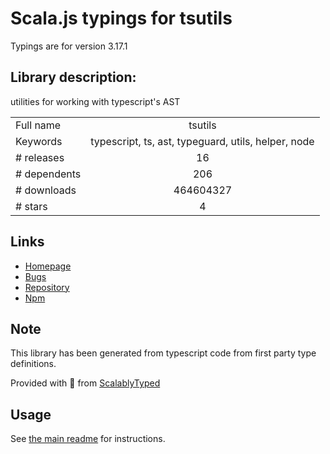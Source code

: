 
# Scala.js typings for tsutils

Typings are for version 3.17.1

## Library description:
utilities for working with typescript's AST

|                    |                 |
| ------------------ | :-------------: |
| Full name          | tsutils |
| Keywords           | typescript, ts, ast, typeguard, utils, helper, node |
| # releases         | 16 |
| # dependents       | 206 |
| # downloads        | 464604327 |
| # stars            | 4 |

## Links
- [Homepage](https://github.com/ajafff/tsutils#readme)
- [Bugs](https://github.com/ajafff/tsutils/issues)
- [Repository](https://github.com/ajafff/tsutils)
- [Npm](https://www.npmjs.com/package/tsutils)
    


## Note
This library has been generated from typescript code from first party type definitions.

Provided with :purple_heart: from [ScalablyTyped](https://github.com/oyvindberg/ScalablyTyped)

## Usage
See [the main readme](../../readme.md) for instructions.


